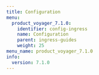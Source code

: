 ```yaml
---
title: Configuration
menu:
  product_voyager_7.1.0:
    identifier: config-ingress
    name: Configuration
    parent: ingress-guides
    weight: 25
menu_name: product_voyager_7.1.0
info:
  version: 7.1.0
---
```


